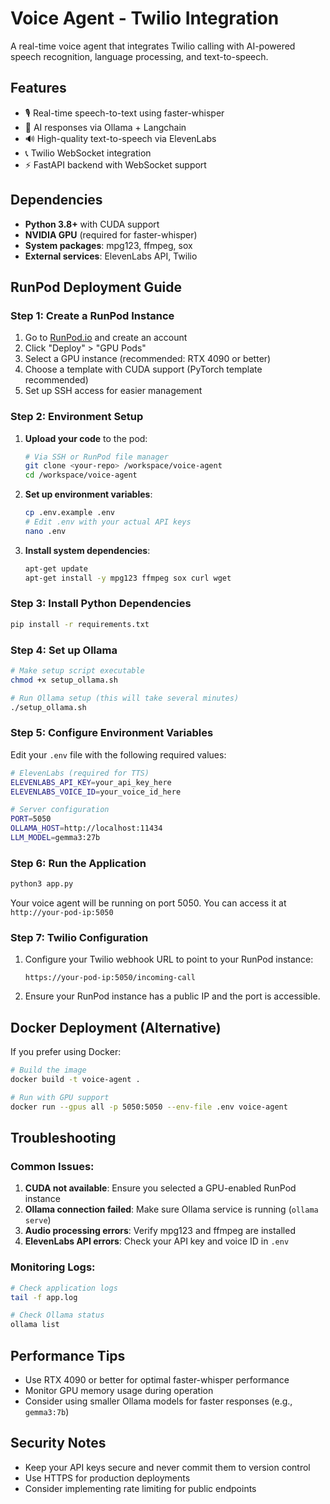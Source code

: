 # Voice Agent - Twilio Integration

A real-time voice agent that integrates Twilio calling with AI-powered speech recognition, language processing, and text-to-speech.

## Features

- 🎙️ Real-time speech-to-text using faster-whisper
- 🧠 AI responses via Ollama + Langchain
- 🔊 High-quality text-to-speech via ElevenLabs
- 📞 Twilio WebSocket integration
- ⚡ FastAPI backend with WebSocket support

## Dependencies

- **Python 3.8+** with CUDA support
- **NVIDIA GPU** (required for faster-whisper)
- **System packages**: mpg123, ffmpeg, sox
- **External services**: ElevenLabs API, Twilio

## RunPod Deployment Guide

### Step 1: Create a RunPod Instance

1. Go to [RunPod.io](https://runpod.io) and create an account
2. Click "Deploy" > "GPU Pods"
3. Select a GPU instance (recommended: RTX 4090 or better)
4. Choose a template with CUDA support (PyTorch template recommended)
5. Set up SSH access for easier management

### Step 2: Environment Setup

1. **Upload your code** to the pod:
   ```bash
   # Via SSH or RunPod file manager
   git clone <your-repo> /workspace/voice-agent
   cd /workspace/voice-agent
   ```

2. **Set up environment variables**:
   ```bash
   cp .env.example .env
   # Edit .env with your actual API keys
   nano .env
   ```

3. **Install system dependencies**:
   ```bash
   apt-get update
   apt-get install -y mpg123 ffmpeg sox curl wget
   ```

### Step 3: Install Python Dependencies

```bash
pip install -r requirements.txt
```

### Step 4: Set up Ollama

```bash
# Make setup script executable
chmod +x setup_ollama.sh

# Run Ollama setup (this will take several minutes)
./setup_ollama.sh
```

### Step 5: Configure Environment Variables

Edit your `.env` file with the following required values:

```bash
# ElevenLabs (required for TTS)
ELEVENLABS_API_KEY=your_api_key_here
ELEVENLABS_VOICE_ID=your_voice_id_here

# Server configuration
PORT=5050
OLLAMA_HOST=http://localhost:11434
LLM_MODEL=gemma3:27b
```

### Step 6: Run the Application

```bash
python3 app.py
```

Your voice agent will be running on port 5050. You can access it at `http://your-pod-ip:5050`

### Step 7: Twilio Configuration

1. Configure your Twilio webhook URL to point to your RunPod instance:
   ```
   https://your-pod-ip:5050/incoming-call
   ```

2. Ensure your RunPod instance has a public IP and the port is accessible.

## Docker Deployment (Alternative)

If you prefer using Docker:

```bash
# Build the image
docker build -t voice-agent .

# Run with GPU support
docker run --gpus all -p 5050:5050 --env-file .env voice-agent
```

## Troubleshooting

### Common Issues:

1. **CUDA not available**: Ensure you selected a GPU-enabled RunPod instance
2. **Ollama connection failed**: Make sure Ollama service is running (`ollama serve`)
3. **Audio processing errors**: Verify mpg123 and ffmpeg are installed
4. **ElevenLabs API errors**: Check your API key and voice ID in `.env`

### Monitoring Logs:

```bash
# Check application logs
tail -f app.log

# Check Ollama status
ollama list
```

## Performance Tips

- Use RTX 4090 or better for optimal faster-whisper performance
- Monitor GPU memory usage during operation
- Consider using smaller Ollama models for faster responses (e.g., `gemma3:7b`)

## Security Notes

- Keep your API keys secure and never commit them to version control
- Use HTTPS for production deployments
- Consider implementing rate limiting for public endpoints 
